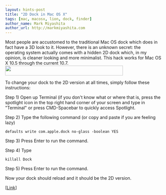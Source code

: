 ```yaml
---
layout: hints-post
title: "2D Dock in Mac OS X"
tags: [mac, macosx, lion, dock, finder]
author_name: Mark Miyashita
author_url: http://markmiyashita.com
---
```


Most people are accustomed to the traditional Mac OS dock which does in fact have a 3D look to it. However, there is an unknown secret: the operating system actually comes with a hidden 2D dock which, in my opinion, is cleaner looking and more minimalist. This hack works for Mac OS X 10.5 through the current 10.7. <br>
<img alt="" src="http://www.macosxhints.com/images/105docksmall.png" title="2D dock" class="alignnone" width="380" height="32" /></br>

To change your dock to the 2D version at all times, simply follow these instructions:

Step 1) Open up Terminal (if you don't know what or where that is, press the spotlight icon in the top right hand corner of your screen and type in "Terminal" or press CMD-Spacebar to quickly access Spotlight.

Step 2) Type the following command (or copy and paste if you are feeling lazy)

<code>defaults write com.apple.dock no-glass -boolean YES</code>

Step 3) Press Enter to run the command.

Step 4) Type 

<code>killall Dock</code>

Step 5) Press Enter to run the command.

Now your dock should reload and it should be the 2D version. 

[<a href="http://hints.macworld.com/article.php?story=2007101815375480">Link</a>]